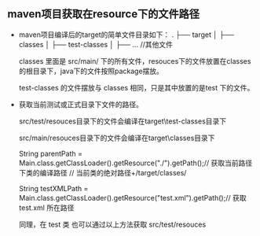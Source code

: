 
## maven项目获取在resource下的文件路径 ##


- maven项目编译后的target的简单文件目录如下：
	.
	├── target
	│   ├── classes 
	│   ├── test-classes
	│   ├── ...  //其他文件
	
	classes 里面是 src/main/ 下的所有文件，resouces下的文件放置在classes 的根目录下，java下的文件按照package摆放。
	
	test-classes 的文件摆放与 classes 相同，只是其中放置的是test 下的文件。


- 获取当前测试或正式目录下文件的路径。

	src/test/resouces目录下的文件会编译在target\test-classes目录下
	
	src/main/resouces目录下的文件会编译在target\classes目录下
	
	String parentPath = Main.class.getClassLoader().getResource("./").getPath();// 获取当前路径下类的编译路径
	// 当前类的绝对路径+/target/classes/
	
	String testXMLPath = Main.class.getClassLoader().getResource("test.xml").getPath();// 获取 test.xml 所在路径
	
	同理，在 test 类  也可以通过以上方法获取 src/test/resouces


